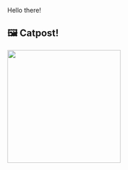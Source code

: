 Hello there!



## 🖼️ Catpost!

<sub>
    <img src="https://cdn2.thecatapi.com/images/Foa4fNPBJ.png" height="256">
</sub>

